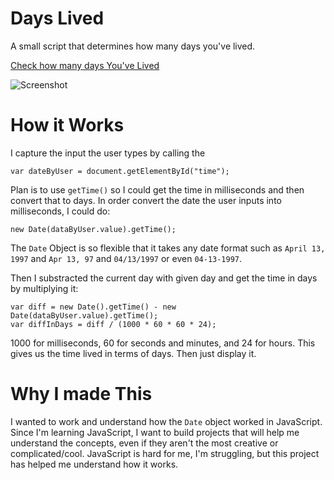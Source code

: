 # Days Lived
A small script that determines how many days you've lived.

[Check how many days You've Lived](http://narulakeshav.github.io/days-lived)

![Screenshot](http://goo.gl/72hMgs)

# How it Works
I capture the input the user types by calling the 
```
var dateByUser = document.getElementById("time");
```
Plan is to use `getTime()` so I could get the time in milliseconds and then convert that to days. In order convert the date the user inputs into milliseconds, I could do:
```
new Date(dataByUser.value).getTime();
```
The `Date` Object is so flexible that it takes any date format such as `April 13, 1997` and `Apr 13, 97` and `04/13/1997` or even `04-13-1997`. 


Then I substracted the current day with given day and get the time in days by multiplying it:
```
var diff = new Date().getTime() - new Date(dataByUser.value).getTime();
var diffInDays = diff / (1000 * 60 * 60 * 24);
```
1000 for milliseconds, 60 for seconds and minutes, and 24 for hours. This gives us the time lived in terms of days. Then just display it.

# Why I made This
I wanted to work and understand how the `Date` object worked in JavaScript. Since I'm learning JavaScript, I want to build projects that will help me understand the concepts, even if they aren't the most creative or complicated/cool. JavaScript is hard for me, I'm struggling, but this project has helped me understand how it works.
